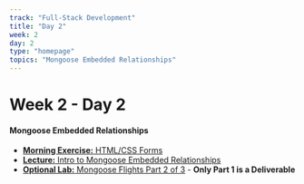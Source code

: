 ```yaml
---
track: "Full-Stack Development"
title: "Day 2"
week: 2
day: 2
type: "homepage"
topics: "Mongoose Embedded Relationships"
---
```


# Week 2 - Day 2

#### Mongoose Embedded Relationships
- [**Morning Exercise:** HTML/CSS Forms](/full-stack-development/week-2/day-2/lecture-materials-edit/html-css-forms)
- [**Lecture:** Intro to Mongoose Embedded Relationships](/full-stack-development/week-2/day-2/lecture-materials-edit/intro-to-mongoose-embedded-relationships)
- [**Optional Lab:** Mongoose Flights Part 2 of 3](/full-stack-development/week-2/day-2/labs/mongoose-flights-part-2) - **Only Part 1 is a Deliverable**


<!-- 

<hr>
#### Lesson Recordings

- [**Morning Exercise**]()
- [**Intro to Mongoose Embedded Relationships**]()
-->















